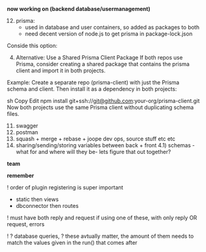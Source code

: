 

**now working on (backend database/usermanagement)** 

12) prisma:
	- used in database and user containers, so added as packages to both
	- need decent version of  node.js to get prisma in package-lock.json

Conside this option:

4. Alternative: Use a Shared Prisma Client Package
If both repos use Prisma, consider creating a shared package that contains the prisma client and import it in both projects.

Example:
Create a separate repo (prisma-client) with just the Prisma schema and client. Then install it as a dependency in both projects:

sh
Copy
Edit
npm install git+ssh://git@github.com:your-org/prisma-client.git
Now both projects use the same Prisma client without duplicating schema files.




11) swagger
1) postman
3) squash + merge + rebase + joope dev ops, source stuff etc etc
4) sharing/sending/storing variables between back + front
	4.1) schemas - what for and where will they be- lets figure that out together? 




**team**


**remember**

 ! order of plugin registering is super important
- static then views
- dbconnector then routes

 ! must have both reply and request if using one of these, with only reply OR request, errors 

 ! ? database queries, ? these avtually matter, the amount of them needs to match the values given in the run() that comes after